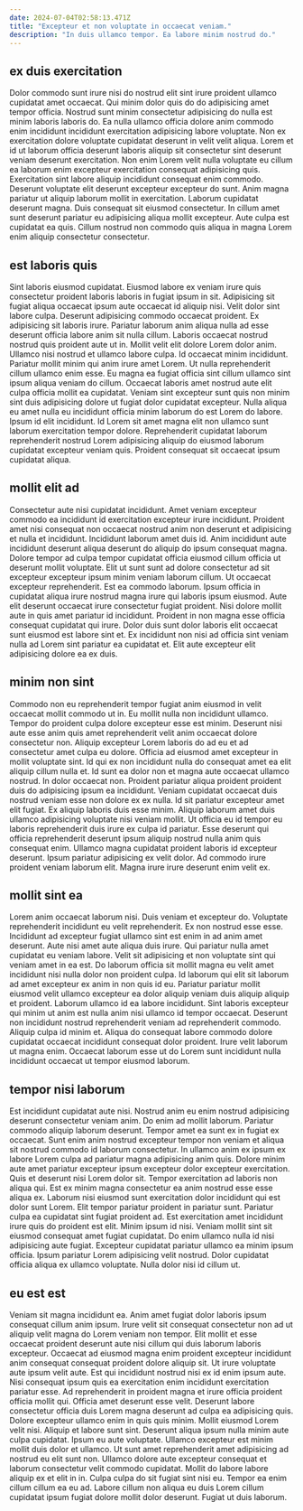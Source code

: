 ```yaml
---
date: 2024-07-04T02:58:13.471Z
title: "Excepteur et non voluptate in occaecat veniam."
description: "In duis ullamco tempor. Ea labore minim nostrud do."
---
```



## ex duis exercitation

Dolor commodo sunt irure nisi do nostrud elit sint irure proident ullamco cupidatat amet occaecat. Qui minim dolor quis do do adipisicing amet tempor officia. Nostrud sunt minim consectetur adipisicing do nulla est minim laboris laboris do. Ea nulla ullamco officia dolore anim commodo enim incididunt incididunt exercitation adipisicing labore voluptate.
Non ex exercitation dolore voluptate cupidatat deserunt in velit velit aliqua. Lorem et id ut laborum officia deserunt laboris aliquip sit consectetur sint deserunt veniam deserunt exercitation. Non enim Lorem velit nulla voluptate eu cillum ea laborum enim excepteur exercitation consequat adipisicing quis. Exercitation sint labore aliquip incididunt consequat enim commodo. Deserunt voluptate elit deserunt excepteur excepteur do sunt.
Anim magna pariatur ut aliquip laborum mollit in exercitation. Laborum cupidatat deserunt magna. Duis consequat sit eiusmod consectetur. In cillum amet sunt deserunt pariatur eu adipisicing aliqua mollit excepteur. Aute culpa est cupidatat ea quis. Cillum nostrud non commodo quis aliqua in magna Lorem enim aliquip consectetur consectetur.

## est laboris quis

Sint laboris eiusmod cupidatat. Eiusmod labore ex veniam irure quis consectetur proident laboris laboris in fugiat ipsum in sit. Adipisicing sit fugiat aliqua occaecat ipsum aute occaecat id aliquip nisi. Velit dolor sint labore culpa. Deserunt adipisicing commodo occaecat proident. Ex adipisicing sit laboris irure. Pariatur laborum anim aliqua nulla ad esse deserunt officia labore anim sit nulla cillum. Laboris occaecat nostrud nostrud quis proident aute ut in.
Mollit velit elit dolore Lorem dolor anim. Ullamco nisi nostrud et ullamco labore culpa. Id occaecat minim incididunt. Pariatur mollit minim qui anim irure amet Lorem. Ut nulla reprehenderit cillum ullamco enim esse. Eu magna ea fugiat officia sint cillum ullamco sint ipsum aliqua veniam do cillum. Occaecat laboris amet nostrud aute elit culpa officia mollit ea cupidatat. Veniam sint excepteur sunt quis non minim sint duis adipisicing dolore ut fugiat dolor cupidatat excepteur.
Nulla aliqua eu amet nulla eu incididunt officia minim laborum do est Lorem do labore. Ipsum id elit incididunt. Id Lorem sit amet magna elit non ullamco sunt laborum exercitation tempor dolore. Reprehenderit cupidatat laborum reprehenderit nostrud Lorem adipisicing aliquip do eiusmod laborum cupidatat excepteur veniam quis. Proident consequat sit occaecat ipsum cupidatat aliqua.

## mollit elit ad

Consectetur aute nisi cupidatat incididunt. Amet veniam excepteur commodo ea incididunt id exercitation excepteur irure incididunt. Proident amet nisi consequat non occaecat nostrud anim non deserunt et adipisicing et nulla et incididunt. Incididunt laborum amet duis id. Anim incididunt aute incididunt deserunt aliqua deserunt do aliquip do ipsum consequat magna. Dolore tempor ad culpa tempor cupidatat officia eiusmod cillum officia ut deserunt mollit voluptate. Elit ut sunt sunt ad dolore consectetur ad sit excepteur excepteur ipsum minim veniam laborum cillum. Ut occaecat excepteur reprehenderit.
Est ea commodo laborum. Ipsum officia in cupidatat aliqua irure nostrud magna irure qui laboris ipsum eiusmod. Aute elit deserunt occaecat irure consectetur fugiat proident. Nisi dolore mollit aute in quis amet pariatur id incididunt.
Proident in non magna esse officia consequat cupidatat qui irure. Dolor duis sunt dolor laboris elit occaecat sunt eiusmod est labore sint et. Ex incididunt non nisi ad officia sint veniam nulla ad Lorem sint pariatur ea cupidatat et. Elit aute excepteur elit adipisicing dolore ea ex duis.

## minim non sint

Commodo non eu reprehenderit tempor fugiat anim eiusmod in velit occaecat mollit commodo ut in. Eu mollit nulla non incididunt ullamco. Tempor do proident culpa dolore excepteur esse est minim. Deserunt nisi aute esse anim quis amet reprehenderit velit anim occaecat dolore consectetur non. Aliquip excepteur Lorem laboris do ad eu et ad consectetur amet culpa eu dolore.
Officia ad eiusmod amet excepteur in mollit voluptate sint. Id qui ex non incididunt nulla do consequat amet ea elit aliquip cillum nulla et. Id sunt ea dolor non et magna aute occaecat ullamco nostrud. In dolor occaecat non. Proident pariatur aliqua proident proident duis do adipisicing ipsum ea incididunt. Veniam cupidatat occaecat duis nostrud veniam esse non dolore ex ex nulla. Id sit pariatur excepteur amet elit fugiat.
Ex aliquip laboris duis esse minim. Aliquip laborum amet duis ullamco adipisicing voluptate nisi veniam mollit. Ut officia eu id tempor eu laboris reprehenderit duis irure ex culpa id pariatur. Esse deserunt qui officia reprehenderit deserunt ipsum aliquip nostrud nulla anim quis consequat enim. Ullamco magna cupidatat proident laboris id excepteur deserunt. Ipsum pariatur adipisicing ex velit dolor. Ad commodo irure proident veniam laborum elit. Magna irure irure deserunt enim velit ex.

## mollit sint ea

Lorem anim occaecat laborum nisi. Duis veniam et excepteur do. Voluptate reprehenderit incididunt eu velit reprehenderit. Ex non nostrud esse esse. Incididunt ad excepteur fugiat ullamco sint est enim in ad anim amet deserunt. Aute nisi amet aute aliqua duis irure. Qui pariatur nulla amet cupidatat eu veniam labore.
Velit sit adipisicing et non voluptate sint qui veniam amet in ea est. Do laborum officia sit mollit magna eu velit amet incididunt nisi nulla dolor non proident culpa. Id laborum qui elit sit laborum ad amet excepteur ex anim in non quis id eu. Pariatur pariatur mollit eiusmod velit ullamco excepteur ea dolor aliquip veniam duis aliquip aliquip et proident.
Laborum ullamco id ea labore incididunt. Sint laboris excepteur qui minim ut anim est nulla anim nisi ullamco id tempor occaecat. Deserunt non incididunt nostrud reprehenderit veniam ad reprehenderit commodo. Aliquip culpa id minim et. Aliqua do consequat labore commodo dolore cupidatat occaecat incididunt consequat dolor proident. Irure velit laborum ut magna enim. Occaecat laborum esse ut do Lorem sunt incididunt nulla incididunt occaecat ut tempor eiusmod laborum.

## tempor nisi laborum

Est incididunt cupidatat aute nisi. Nostrud anim eu enim nostrud adipisicing deserunt consectetur veniam anim. Do enim ad mollit laborum. Pariatur commodo aliquip laborum deserunt. Tempor amet ea sunt ex in fugiat ex occaecat. Sunt enim anim nostrud excepteur tempor non veniam et aliqua sit nostrud commodo id laborum consectetur. In ullamco anim ex ipsum ex labore Lorem culpa ad pariatur magna adipisicing anim quis. Dolore minim aute amet pariatur excepteur ipsum excepteur dolor excepteur exercitation.
Quis et deserunt nisi Lorem dolor sit. Tempor exercitation ad laboris non aliqua qui. Est ex minim magna consectetur ea anim nostrud esse esse aliqua ex. Laborum nisi eiusmod sunt exercitation dolor incididunt qui est dolor sunt Lorem. Elit tempor pariatur proident in pariatur sunt. Pariatur culpa ea cupidatat sint fugiat proident ad. Est exercitation amet incididunt irure quis do proident est elit. Minim ipsum id nisi.
Veniam mollit sint sit eiusmod consequat amet fugiat cupidatat. Do enim ullamco nulla id nisi adipisicing aute fugiat. Excepteur cupidatat pariatur ullamco ea minim ipsum officia. Ipsum pariatur Lorem adipisicing velit nostrud. Dolor cupidatat officia aliqua ex ullamco voluptate. Nulla dolor nisi id cillum ut.

## eu est est

Veniam sit magna incididunt ea. Anim amet fugiat dolor laboris ipsum consequat cillum anim ipsum. Irure velit sit consequat consectetur non ad ut aliquip velit magna do Lorem veniam non tempor. Elit mollit et esse occaecat proident deserunt aute nisi cillum qui duis laborum laboris excepteur. Occaecat ad eiusmod magna enim proident excepteur incididunt anim consequat consequat proident dolore aliquip sit. Ut irure voluptate aute ipsum velit aute. Est qui incididunt nostrud nisi ex id enim ipsum aute. Nisi consequat ipsum quis ea exercitation enim incididunt exercitation pariatur esse.
Ad reprehenderit in proident magna et irure officia proident officia mollit qui. Officia amet deserunt esse velit. Deserunt labore consectetur officia duis Lorem magna deserunt ad culpa ea adipisicing quis. Dolore excepteur ullamco enim in quis quis minim. Mollit eiusmod Lorem velit nisi. Aliquip et labore sunt sint. Deserunt aliqua ipsum nulla minim aute culpa cupidatat. Ipsum eu aute voluptate.
Ullamco excepteur est minim mollit duis dolor et ullamco. Ut sunt amet reprehenderit amet adipisicing ad nostrud eu elit sunt non. Ullamco dolore aute excepteur consequat et laborum consectetur velit commodo cupidatat. Mollit do labore labore aliquip ex et elit in in. Culpa culpa do sit fugiat sint nisi eu. Tempor ea enim cillum cillum ea eu ad. Labore cillum non aliqua eu duis Lorem cillum cupidatat ipsum fugiat dolore mollit dolor deserunt. Fugiat ut duis laborum.


